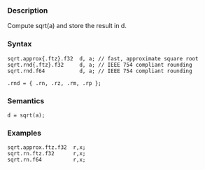 ### Description

Compute sqrt(a) and store the result in d.

### Syntax

```
sqrt.approx{.ftz}.f32  d, a; // fast, approximate square root
sqrt.rnd{.ftz}.f32     d, a; // IEEE 754 compliant rounding
sqrt.rnd.f64           d, a; // IEEE 754 compliant rounding

.rnd = { .rn, .rz, .rm, .rp };
```

### Semantics

```
d = sqrt(a);
```

### Examples

```
sqrt.approx.ftz.f32  r,x;
sqrt.rn.ftz.f32      r,x;
sqrt.rn.f64          r,x;
```

